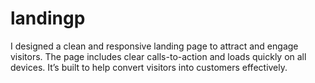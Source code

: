 # landingp
I designed a clean and responsive landing page to attract and engage visitors. The page includes clear calls-to-action and loads quickly on all devices. It’s built to help convert visitors into customers effectively.
